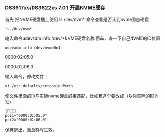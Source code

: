 ### DS3617xs/DS3622xs 7.0.1 开启NVME缓存

首先 把NVME硬盘插上使用 ls /dev/nvm* 命令查看是否认到nvme固态硬盘

```
ls /dev/nvm*
```

输入命令udevadm info /dev/+NVME硬盘名称  回车，查一下自己NVME的ID位置

```
udevadm info /dev/nvme0n1
```

0000:02:05.0

0000:02:06.0

输入命令，修改文件：

```
vi /etc.defaults/extensionPorts
```

使文件里面的ID与实际nvme硬盘的相匹配，比如我这个要改成（以你实际的ID为准）：

```
[PCI]
pci1="0000:02:05.0"
pci2="0000:02:06.0"
```

保存退出，重启群晖生效。